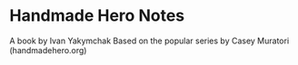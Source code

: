 # Handmade Hero Notes

A book by Ivan Yakymchak
Based on the popular series by Casey Muratori (handmadehero.org)